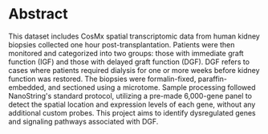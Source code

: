 # Abstract

This dataset includes CosMx spatial transcriptomic data from human kidney biopsies collected one hour post-transplantation. Patients were then monitored and categorized into two groups: those with immediate graft function (IGF) and those with delayed graft function (DGF). DGF refers to cases where patients required dialysis for one or more weeks before kidney function was restored. The biopsies were formalin-fixed, paraffin-embedded, and sectioned using a microtome. Sample processing followed NanoString's standard protocol, utilizing a pre-made 6,000-gene panel to detect the spatial location and expression levels of each gene, without any additional custom probes. This project aims to identify dysregulated genes and signaling pathways associated with DGF.